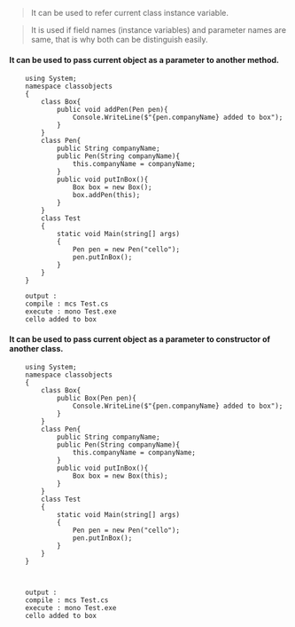 >It can be used to refer current class instance variable. 

>It is used if field names (instance variables) and parameter names are same, that is why both can be distinguish easily.    

#### It can be used to pass current object as a parameter to another method.

        using System;  
        namespace classobjects  
        {           
            class Box{            
                public void addPen(Pen pen){
                    Console.WriteLine($"{pen.companyName} added to box");
                }
            } 
            class Pen{
                public String companyName;
                public Pen(String companyName){
                    this.companyName = companyName;
                }
                public void putInBox(){
                    Box box = new Box();
                    box.addPen(this);
                }            
            }
            class Test  
            {  
                static void Main(string[] args)  
                {                  
                    Pen pen = new Pen("cello");
                    pen.putInBox();
                }  
            }  
        }
        
        output :
        compile : mcs Test.cs
        execute : mono Test.exe
        cello added to box
        
        
        
#### It can be used to pass current object as a parameter to constructor of another class.

        using System;  
        namespace classobjects  
        {           
            class Box{            
                public Box(Pen pen){
                    Console.WriteLine($"{pen.companyName} added to box");
                }
            } 
            class Pen{
                public String companyName;
                public Pen(String companyName){
                    this.companyName = companyName;
                }
                public void putInBox(){
                    Box box = new Box(this);                
                }            
            }
            class Test  
            {  
                static void Main(string[] args)  
                {                  
                    Pen pen = new Pen("cello");
                    pen.putInBox();
                }  
            }  
        }



        output :
        compile : mcs Test.cs
        execute : mono Test.exe
        cello added to box
